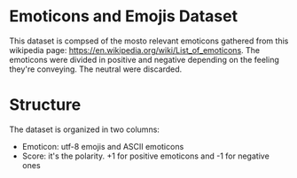 # Emoticons and Emojis Dataset
This dataset is compsed of the mosto relevant emoticons gathered from this wikipedia page: https://en.wikipedia.org/wiki/List_of_emoticons.
The emoticons were divided in positive and negative depending on the feeling they're conveying. The neutral were discarded.

# Structure
The dataset is organized in two columns:
- Emoticon: utf-8 emojis and ASCII emoticons
- Score: it's the polarity. +1 for positive emoticons and -1 for negative ones
